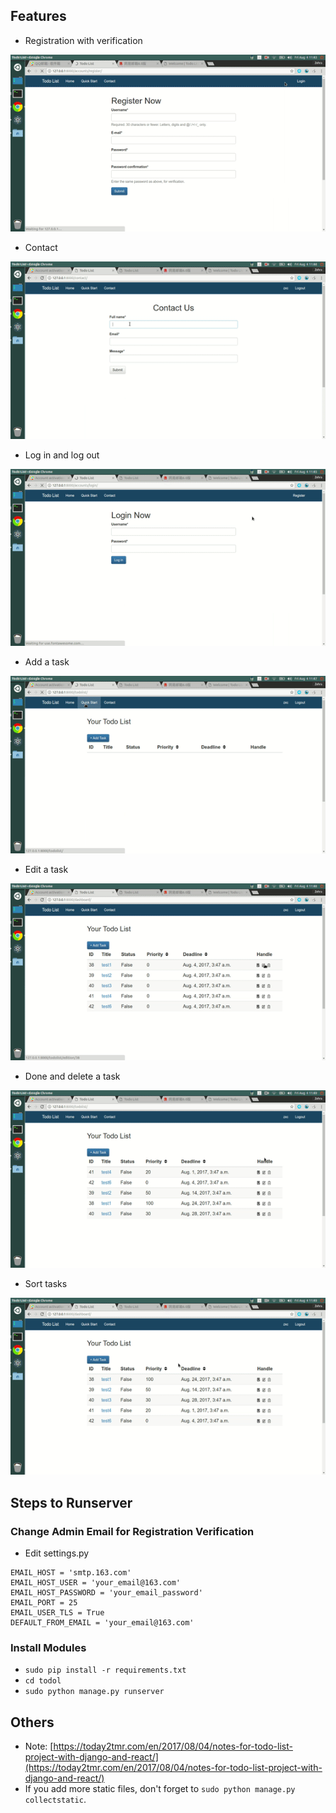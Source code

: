 ## Features
- Registration with verification

![](register.gif)

- Contact

![](contact.gif)

- Log in and log out

![](login_out.gif)

- Add a task

![](add.gif)

- Edit a task

![](edit.gif)

- Done and delete a task

![](done_delete.gif)

- Sort tasks

![](sort.gif)

## Steps to Runserver
### Change Admin Email for Registration Verification
- Edit settings.py
```
EMAIL_HOST = 'smtp.163.com'
EMAIL_HOST_USER = 'your_email@163.com'
EMAIL_HOST_PASSWORD = 'your_email_password'
EMAIL_PORT = 25
EMAIL_USER_TLS = True
DEFAULT_FROM_EMAIL = 'your_email@163.com'
```

### Install Modules
- `sudo pip install -r requirements.txt`
- `cd todol`
- `sudo python manage.py runserver`

## Others
- Note: [https://today2tmr.com/en/2017/08/04/notes-for-todo-list-project-with-django-and-react/](https://today2tmr.com/en/2017/08/04/notes-for-todo-list-project-with-django-and-react/)
- If you add more static files, don't forget to `sudo python manage.py collectstatic`.
